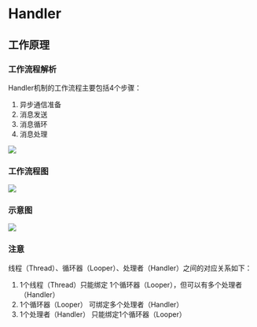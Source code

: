 # Handler
## 工作原理
### 工作流程解析
Handler机制的工作流程主要包括4个步骤：

1. 异步通信准备
2. 消息发送
3. 消息循环
4. 消息处理

![](https://github.com/jy1314/Android-Knowledge/blob/master/util/picture/handler1.jpg )
### 工作流程图
![](https://github.com/jy1314/Android-Knowledge/blob/master/util/picture/handler2.jpg )
### 示意图
![](https://github.com/jy1314/Android-Knowledge/blob/master/util/picture/handler3.jpg )

### 注意
线程（Thread）、循环器（Looper）、处理者（Handler）之间的对应关系如下：

1. 1个线程（Thread）只能绑定 1个循环器（Looper），但可以有多个处理者（Handler）
2. 1个循环器（Looper） 可绑定多个处理者（Handler）
3. 1个处理者（Handler） 只能绑定1个循环器（Looper）

